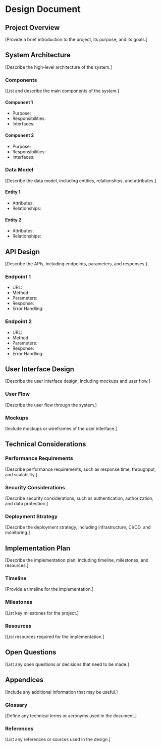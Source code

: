 # Design Document

## Project Overview
[Provide a brief introduction to the project, its purpose, and its goals.]

## System Architecture
[Describe the high-level architecture of the system.]

### Components
[List and describe the main components of the system.]

#### Component 1
- Purpose:
- Responsibilities:
- Interfaces:

#### Component 2
- Purpose:
- Responsibilities:
- Interfaces:

### Data Model
[Describe the data model, including entities, relationships, and attributes.]

#### Entity 1
- Attributes:
- Relationships:

#### Entity 2
- Attributes:
- Relationships:

## API Design
[Describe the APIs, including endpoints, parameters, and responses.]

### Endpoint 1
- URL:
- Method:
- Parameters:
- Response:
- Error Handling:

### Endpoint 2
- URL:
- Method:
- Parameters:
- Response:
- Error Handling:

## User Interface Design
[Describe the user interface design, including mockups and user flow.]

### User Flow
[Describe the user flow through the system.]

### Mockups
[Include mockups or wireframes of the user interface.]

## Technical Considerations

### Performance Requirements
[Describe performance requirements, such as response time, throughput, and scalability.]

### Security Considerations
[Describe security considerations, such as authentication, authorization, and data protection.]

### Deployment Strategy
[Describe the deployment strategy, including infrastructure, CI/CD, and monitoring.]

## Implementation Plan
[Describe the implementation plan, including timeline, milestones, and resources.]

### Timeline
[Provide a timeline for the implementation.]

### Milestones
[List key milestones for the project.]

### Resources
[List resources required for the implementation.]

## Open Questions
[List any open questions or decisions that need to be made.]

## Appendices
[Include any additional information that may be useful.]

### Glossary
[Define any technical terms or acronyms used in the document.]

### References
[List any references or sources used in the design.]